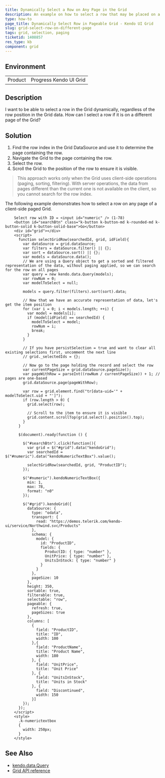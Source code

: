 ```yaml
---
title: Dynamically Select a Row on Any Page in the Grid
description: An example on how to select a row that may be placed on a different page in the Grid.
type: how-to
page_title: Dynamically Select Row in Pageable Grid - Kendo UI Grid
slug: grid-select-row-on-different-page
tags: grid, selection, paging
ticketid: 1408857
res_type: kb
component: grid
---
```


## Environment

<table>
 <tr>
  <td>Product</td>
  <td>Progress Kendo UI Grid</td>
 </tr>
</table>


## Description

I want to be able to select a row in the Grid dynamically, regardless of the row position in the Grid data. How can I select a row if it is on a different page of the Grid?

## Solution

1. Find the row index in the Grid DataSource and use it to determine the page containing the row.
1. Navigate the Grid to the page containing the row.
1. Select the row.
1. Scroll the Grid to the position of the row to ensure it is visible.

> This approach works only when the Grid uses client-side operations (paging, sorting, filtering). With server operations, the data from pages different than the current one is not available on the client, so you cannot search for the row index.

The following example demonstrates how to select a row on any page of a client-side paged Grid.

```dojo
    Select row with ID = <input id="numeric" /> (1-78)
    <button id="searchBtn" class="k-button k-button-md k-rounded-md k-button-solid k-button-solid-base">Go</button>
    <div id="grid"></div>
    <script>
      function selectGridRow(searchedId, grid, idField){
        var dataSource = grid.dataSource;
        var filters = dataSource.filter() || {};
        var sort = dataSource.sort() || {};
        var models = dataSource.data();
        // We are using a Query object to get a sorted and filtered representation of the data, without paging applied, so we can search for the row on all pages
        var query = new kendo.data.Query(models);
        var rowNum = 0;
        var modelToSelect = null;

        models = query.filter(filters).sort(sort).data;

        // Now that we have an accurate representation of data, let's get the item position
        for (var i = 0; i < models.length; ++i) {
          var model = models[i];
          if (model[idField] == searchedId) {
            modelToSelect = model;
            rowNum = i;
            break;
          }
        }

        // If you have persistSelection = true and want to clear all existing selections first, uncomment the next line
        // grid._selectedIds = {};

        // Now go to the page holding the record and select the row
        var currentPageSize = grid.dataSource.pageSize();
        var pageWithRow = parseInt((rowNum / currentPageSize)) + 1; // pages are one-based
        grid.dataSource.page(pageWithRow);

        var row = grid.element.find("tr[data-uid='" + modelToSelect.uid + "']");
        if (row.length > 0) {
          grid.select(row);

          // Scroll to the item to ensure it is visible
          grid.content.scrollTop(grid.select().position().top);
        }
      }

      $(document).ready(function () {

        $("#searchBtn").click(function(){
          var grid = $("#grid").data("kendoGrid");
          var searchedId = $("#numeric").data("kendoNumericTextBox").value();

          selectGridRow(searchedId, grid, "ProductID");
        });

        $("#numeric").kendoNumericTextBox({
          min: 1,
          max: 78,
          format: "n0"
        });

        $("#grid").kendoGrid({
          dataSource: {
            type: "odata",
            transport: {
              read: "https://demos.telerik.com/kendo-ui/service/Northwind.svc/Products"
            },
            schema: {
              model: {
                id: "ProductID",
                fields: {
                  ProductID: { type: "number" },
                  UnitPrice: { type: "number" },
                  UnitsInStock: { type: "number" }
                }
              }
            },
            pageSize: 10
          },
          height: 350,
          sortable: true,
          filterable: true,
          selectable: "row",
          pageable: {
            refresh: true,
            pageSizes: true
          },
          columns: [
            {
              field: "ProductID",
              title: "ID",
              width: 100
            },{
              field: "ProductName",
              title: "Product Name",
              width: 180
            }, {
              field: "UnitPrice",
              title: "Unit Price"
            }, {
              field: "UnitsInStock",
              title: "Units in Stock"
            }, {
              field: "Discontinued",
              width: 150
            }]
        });
      });
    </script>
    <style> 
      .k-numerictextbox
      { 
        width: 250px;
      } 
    </style>
```

## See Also

* [kendo.data.Query](/api/javascript/data/query)
* [Grid API reference](/api/javascript/ui/grid)